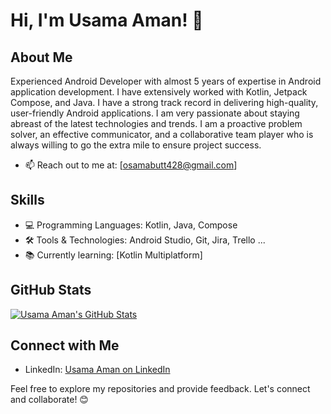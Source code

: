 
# Hi, I'm Usama Aman! 👋

## About Me

Experienced Android Developer with almost 5 years of expertise in Android application development. I have extensively worked with Kotlin, Jetpack Compose, and Java. I have a strong track record in delivering high-quality, user-friendly Android applications. I am very passionate about staying abreast of the latest technologies and trends. I am a proactive problem solver, an effective communicator, and a collaborative team player who is always willing to go the extra mile to ensure project success.

<!-- - 🌐 Check out my portfolio: [Usama Aman's Portfolio](https://your-portfolio-url.com) -->
- 📫 Reach out to me at: [osamabutt428@gmail.com]

## Skills

- 💻 Programming Languages: Kotlin, Java, Compose
- 🛠️ Tools & Technologies: Android Studio, Git, Jira, Trello ...
- 📚 Currently learning: [Kotlin Multiplatform]


## GitHub Stats

[![Usama Aman's GitHub Stats](https://github-readme-stats.vercel.app/api?username=Usama-Aman&show_icons=true&theme=radical)](https://github.com/Usama-Aman)

## Connect with Me

- LinkedIn: [Usama Aman on LinkedIn]([https://www.linkedin.com/in/usama-aman/](https://www.linkedin.com/in/usama-aman22/))

Feel free to explore my repositories and provide feedback. Let's connect and collaborate! 😊
